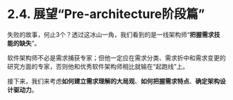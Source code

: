 # 2.4. 展望“Pre-architecture阶段篇”

失败的故事，何止3个？透过这冰山一角，我们看到的是一线架构师“**把握需求技能的缺失**”。

软件架构师不必是需求捕获专家；但他一定应在需求分类、需求折中和需求变更的研究方面的专家，否则他和优秀软件架构师相比就输在“起跑线”上。

接下来，我们来考虑**如何建立需求理解的大局观**、**如何把握需求特点**、**确定架构设计驱动力**。

